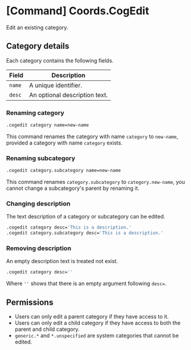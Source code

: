 # [Command] Coords.CogEdit

Edit an existing category.

## Category details

Each category contains the following fields.

|Field|Description|
|---|---|
|`name`|A unique identifier.|
|`desc`|An optional description text.|

### Renaming category
```sh
.cogedit category name=new-name
```

This command renames the category with name `category` to `new-name`, provided a category with name `category` exists.

### Renaming subcategory
```sh
.cogedit category.subcategory name=new-name
```

This command renames `category.subcategory` to `category.new-name`, you cannot change a subcategory's parent by renaming it.

### Changing description

The text description of a category or subcategory can be edited.

```sh
.cogedit category desc='This is a description.'
.cogedit category.subcategory desc='This is a description.'
```

### Removing description

An empty description text is treated not exist.

```sh
.cogedit category desc=''
```
Where `''` shows that there is an empty argument following `desc=`.

## Permissions

- Users can only edit a parent category if they have access to it.
- Users can only edit a child category if they have access to both the parent and child category.
- `generic.*` and `*.unspecified` are system categories that cannot be edited.
